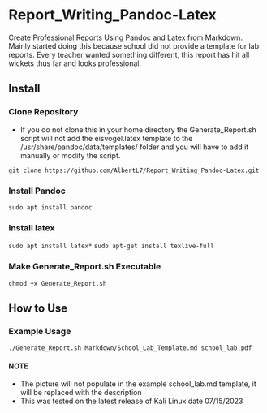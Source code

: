 # Report_Writing_Pandoc-Latex

Create Professional Reports Using Pandoc and Latex from Markdown. Mainly started doing this because school did not provide a template for lab reports. Every teacher wanted something different, this report has hit all wickets thus far and looks professional.

## Install

### Clone Repository
- If you do not clone this in your home directory the Generate_Report.sh script will not add the eisvogel.latex template to the /usr/share/pandoc/data/templates/ folder and you will have to add it manually or modify the script.

`git clone https://github.com/AlbertL7/Report_Writing_Pandoc-Latex.git`

### Install Pandoc
`sudo apt install pandoc`

### Install latex
`sudo apt install latex*`
`sudo apt-get install texlive-full`

### Make Generate_Report.sh Executable
`chmod +x Generate_Report.sh`

## How to Use

### Example Usage

`./Generate_Report.sh Markdown/School_Lab_Template.md school_lab.pdf`

#### NOTE
- The picture will not populate in the example school_lab.md template, it will be replaced with the description
- This was tested on the latest release of Kali Linux date 07/15/2023
